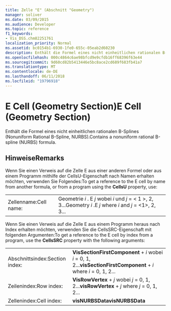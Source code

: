 ```yaml
---
title: Zelle "E" (Abschnitt "Geometry")
manager: soliver
ms.date: 03/09/2015
ms.audience: Developer
ms.topic: reference
f1_keywords:
- Vis_DSS.chm82251761
localization_priority: Normal
ms.assetid: bc0154b1-6930-1fe0-655c-05eab2d60230
description: Enthält die Formel eines nicht einheitlichen rationalen B-Splines (Nonuniform Rational B-Spline, NURBS).
ms.openlocfilehash: 000c4864c6ae98bfcd9e9cfdb16ff68396f63e44
ms.sourcegitcommit: 9d60cd82b5413446e5bc8ace2cd689f683fb41a7
ms.translationtype: MT
ms.contentlocale: de-DE
ms.lasthandoff: 06/11/2018
ms.locfileid: "19796918"
---
```

# <a name="e-cell-geometry-section"></a><span data-ttu-id="db0b4-103">E Cell (Geometry Section)</span><span class="sxs-lookup"><span data-stu-id="db0b4-103">E Cell (Geometry Section)</span></span>

<span data-ttu-id="db0b4-104">Enthält die Formel eines nicht einheitlichen rationalen B-Splines (Nonuniform Rational B-Spline, NURBS).</span><span class="sxs-lookup"><span data-stu-id="db0b4-104">Contains a nonuniform rational B-spline (NURBS) formula.</span></span>
  
## <a name="remarks"></a><span data-ttu-id="db0b4-105">Hinweise</span><span class="sxs-lookup"><span data-stu-id="db0b4-105">Remarks</span></span>

<span data-ttu-id="db0b4-106">Wenn Sie einen Verweis auf die Zelle E aus einer anderen Formel oder aus einem Programm mithilfe der CellsU-Eigenschaft nach Namen erhalten möchten, verwenden Sie Folgendes:</span><span class="sxs-lookup"><span data-stu-id="db0b4-106">To get a reference to the E cell by name from another formula, or from a program using the **CellsU** property, use:</span></span> 
  
|||
|:-----|:-----|
| <span data-ttu-id="db0b4-107">Zellenname:</span><span class="sxs-lookup"><span data-stu-id="db0b4-107">Cell name:</span></span>  <br/> | <span data-ttu-id="db0b4-108">Geometrie *i* . E *j* wobei *i* und *j* = < 1 >, 2, 3...</span><span class="sxs-lookup"><span data-stu-id="db0b4-108">Geometry  *i*  .E  *j*            where  *i*  and  *j*  = <1>, 2, 3...</span></span>  <br/> |
   
<span data-ttu-id="db0b4-109">Wenn Sie einen Verweis auf die Zelle E aus einem Programm heraus nach Index erhalten möchten, verwenden Sie die CellsSRC-Eigenschaft mit folgenden Argumenten:</span><span class="sxs-lookup"><span data-stu-id="db0b4-109">To get a reference to the E cell by index from a program, use the **CellsSRC** property with the following arguments:</span></span> 
  
|||
|:-----|:-----|
| <span data-ttu-id="db0b4-110">Abschnittsindex:</span><span class="sxs-lookup"><span data-stu-id="db0b4-110">Section index:</span></span>  <br/> |<span data-ttu-id="db0b4-111">**VisSectionFirstComponent** +  *i* wobei *i* = 0, 1, 2...</span><span class="sxs-lookup"><span data-stu-id="db0b4-111">**visSectionFirstComponent** +  *i*            where  *i*  = 0, 1, 2...</span></span>  <br/> |
| <span data-ttu-id="db0b4-112">Zeilenindex:</span><span class="sxs-lookup"><span data-stu-id="db0b4-112">Row index:</span></span>  <br/> |<span data-ttu-id="db0b4-113">**VisRowVertex** +  *j* wobei *j* = 0, 1, 2...</span><span class="sxs-lookup"><span data-stu-id="db0b4-113">**visRowVertex** +  *j*            where  *j*  = 0, 1, 2...</span></span>  <br/> |
| <span data-ttu-id="db0b4-114">Zellenindex:</span><span class="sxs-lookup"><span data-stu-id="db0b4-114">Cell index:</span></span>  <br/> |<span data-ttu-id="db0b4-115">**visNURBSData**</span><span class="sxs-lookup"><span data-stu-id="db0b4-115">**visNURBSData**</span></span> <br/> |
   

